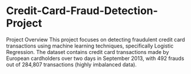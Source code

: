 # Credit-Card-Fraud-Detection-Project
Project Overview
This project focuses on detecting fraudulent credit card transactions using machine learning techniques, specifically Logistic Regression. The dataset contains credit card transactions made by European cardholders over two days in September 2013, with 492 frauds out of 284,807 transactions (highly imbalanced data).
